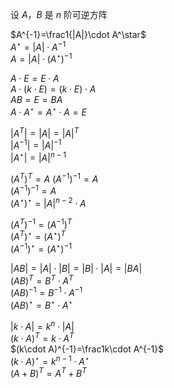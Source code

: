 设 $A，B$ 是 $n$ 阶可逆方阵  
  
 $A^{-1}=\frac1{|A|}\cdot A^\star$  
 $A^\star=|A|\cdot A^{-1}$  
 $A=|A|\cdot(A^\star)^{-1}$  
  
 $A\cdot E=E\cdot A$  
 $A\cdot(k\cdot E)=(k\cdot E)\cdot A$  
 $AB=E=BA$  
 $A\cdot A^\star=A^\star\cdot A=E$  
  
 $|A^T|=|A|=|A|^T$  
 $|A^{-1}|=|A|^{-1}$  
 $|A^\star|=|A|^{n-1}$  
  
 $(A^T)^T=A$   $(A^{-1})^{-1}=A$  
 $(A^{-1})^{-1}=A$  
 $(A^\star)^\star=|A|^{n-2}\cdot A$  
  
 $(A^T)^{-1}=(A^{-1})^T$  
 $(A^T)^\star=(A^\star)^T$  
 $(A^{-1})^\star=(A^\star)^{-1}$  
  
 $|AB|=|A|\cdot|B|=|B|\cdot|A|=|BA|$  
 $(AB)^T=B^T\cdot A^T$  
 $(AB)^{-1}=B^{-1}\cdot A^{-1}$  
 $(AB)^\star=B^\star\cdot A^\star$  
  
 $|k\cdot A|=k^n\cdot|A|$  
 $(k\cdot A)^T=k\cdot A^T$  
 $(k\cdot A)^{-1}=\frac1k\cdot A^{-1}$  
 $(k\cdot A)^\star=k^{n-1}\cdot A^\star$  
 $(A+B)^T=A^T+B^T$  
  
